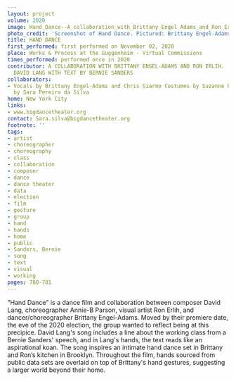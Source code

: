 ```yaml
---
layout: project
volume: 2020
image: Hand_Dance--A_collaboration_with_Brittany_Engel_Adams_and_Ron_Erlih___New_music_by_David_Lang_with_text_by_Bernie_Sanders.jpg
photo_credit: 'Screenshot of Hand Dance. Pictured: Brittany Engel-Adams and Ron Erlih.'
title: HAND DANCE
first_performed: first performed on November 02, 2020
place: Works & Process at the Guggenheim - Virtual Commissions
times_performed: performed once in 2020
contributor: A COLLABORATION WITH BRITTANY ENGEL-ADAMS AND RON ERLIH.  NEW MUSIC BY
  DAVID LANG WITH TEXT BY BERNIE SANDERS
collaborators:
- Vocals by Brittany Engel-Adams and Chris Giarmo Costumes by Suzanne Bocanegra  Produced
  by Sara Pereira da Silva
home: New York City
links:
- www.bigdancetheater.org
contact: Sara.silva@bigdancetheater.org
footnote: ''
tags:
- artist
- choreographer
- choreography
- class
- collaboration
- composer
- dance
- dance theater
- data
- election
- film
- gesture
- group
- hand
- hands
- home
- public
- Sanders, Bernie
- song
- text
- visual
- working
pages: 780-781
---
```


"Hand Dance" is a dance film and collaboration between composer David Lang, choreographer Annie-B Parson, visual artist Ron Erlih, and dancer/choreographer Brittany Engel-Adams. Moved by their premiere date, the eve of the 2020 election, the group wanted to reflect being at this precipice. David Lang's song includes a line about the working class from a Bernie Sanders' speech, and in Lang's hands, the text reads like an aspirational koan. The song inspires an intimate hand dance set in Brittany and Ron’s kitchen in Brooklyn. Throughout the film, hands sourced from public data sets are overlaid on top of Brittany's hand gestures, suggesting a larger world beyond their home.